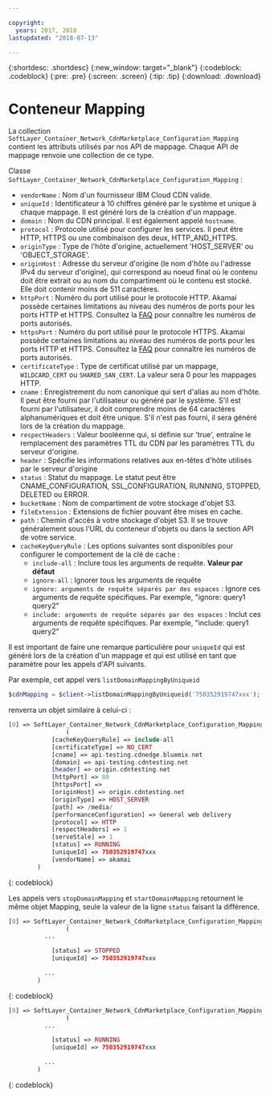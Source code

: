 ```yaml
---

copyright:
  years: 2017, 2018
lastupdated: "2018-07-13"

---
```


{:shortdesc: .shortdesc}
{:new_window: target="_blank"}
{:codeblock: .codeblock}
{:pre: .pre}
{:screen: .screen}
{:tip: .tip}
{:download: .download}  

# Conteneur Mapping  
La collection `SoftLayer_Container_Network_CdnMarketplace_Configuration_Mapping` contient les attributs utilisés par nos API de mappage. Chaque API de mappage renvoie une collection de ce type.

Classe `SoftLayer_Container_Network_CdnMarketplace_Configuration_Mapping` :

* `vendorName` : Nom d'un fournisseur IBM Cloud CDN valide.
* `uniqueId` : Identificateur à 10 chiffres généré par le système et unique à chaque mappage. Il est généré lors de la création d'un mappage.
* `domain` : Nom du CDN principal. Il est également appelé `hostname`.
* `protocol` : Protocole utilisé pour configurer les services. Il peut être HTTP, HTTPS ou une combinaison des deux, HTTP_AND_HTTPS.
* `originType` : Type de l'hôte d'origine, actuellement 'HOST_SERVER' ou 'OBJECT_STORAGE'.
* `originHost` : Adresse du serveur d'origine (le nom d'hôte ou l'adresse IPv4 du serveur d'origine), qui correspond au noeud final où le contenu doit être extrait ou au nom du compartiment où le contenu est stocké. Elle doit contenir moins de 511 caractères.
* `httpPort` :  Numéro du port utilisé pour le protocole HTTP. Akamai possède certaines limitations au niveau des numéros de ports pour les ports HTTP et HTTPS. Consultez la [FAQ](faqs.html#are-there-any-restrictions-on-what-http-and-https-port-numbers-are-allowed-for-akamai-) pour connaître les numéros de ports autorisés.
* `httpsPort` :  Numéro du port utilisé pour le protocole HTTPS. Akamai possède certaines limitations au niveau des numéros de ports pour les ports HTTP et HTTPS. Consultez la [FAQ](faqs.html#are-there-any-restrictions-on-what-http-and-https-port-numbers-are-allowed-for-akamai-) pour connaître les numéros de ports autorisés.
* `certificateType` : Type de certificat utilisé par un mappage, `WILDCARD_CERT` ou `SHARED_SAN_CERT`. La valeur sera 0 pour les mappages HTTP.
* `cname` : Enregistrement du nom canonique qui sert d'alias au nom d'hôte. Il peut être fourni par l'utilisateur ou généré par le système. S'il est fourni par l'utilisateur, il doit comprendre moins de 64 caractères alphanumériques et doit être unique. S'il n'est pas fourni, il sera généré lors de la création du mappage.
* `respectHeaders` : Valeur booléenne qui, si définie sur 'true', entraîne le remplacement des paramètres TTL du CDN par les paramètres TTL du serveur d'origine.
* `header` : Spécifie les informations relatives aux en-têtes d'hôte utilisés par le serveur d'origine
* `status` : Statut du mappage. Le statut peut être CNAME_CONFIGURATION, SSL_CONFIGURATION, RUNNING, STOPPED, DELETED ou ERROR.
* `bucketName` : Nom de compartiment de votre stockage d'objet S3.
* `fileExtension` : Extensions de fichier pouvant être mises en cache.
* `path` : Chemin d'accès à votre stockage d'objet S3. Il se trouve généralement sous l'URL du conteneur d'objets ou dans la section API de votre service.
* `cacheKeyQueryRule` : Les options suivantes sont disponibles pour configurer le comportement de la clé de cache :
  * `include-all` : Inclure tous les arguments de requête. **Valeur par défaut**
  * `ignore-all` : Ignorer tous les arguments de requête
  * `ignore: arguments de requête séparés par des espaces` : Ignore ces arguments de requête spécifiques. Par exemple, "ignore: query1 query2"
  * `include: arguments de requête séparés par des espaces` : Inclut ces arguments de requête spécifiques. Par exemple, "include: query1 query2"

Il est important de faire une remarque particulière pour `uniqueId` qui est généré lors de la création d'un mappage et qui est utilisé en tant que paramètre pour les appels d'API suivants.

Par exemple, cet appel vers `listDomainMappingByUniqueid`  
```php  
$cdnMapping = $client->listDomainMappingByUniqueid('750352919747xxx');  
```

renverra un objet similaire à celui-ci :

```php  
[0] => SoftLayer_Container_Network_CdnMarketplace_Configuration_Mapping Object
                (
            [cacheKeyQueryRule] => include-all
            [certificateType] => NO_CERT
            [cname] => api-testing.cdnedge.bluemix.net
            [domain] => api-testing.cdntesting.net
            [header] => origin.cdntesting.net
            [httpPort] => 80
            [httpsPort] =>
            [originHost] => origin.cdntesting.net
            [originType] => HOST_SERVER
            [path] => /media/
            [performanceConfiguration] => General web delivery
            [protocol] => HTTP
            [respectHeaders] => 1
            [serveStale] => 1
            [status] => RUNNING
            [uniqueId] => 750352919747xxx
            [vendorName] => akamai
        )

```
{: codeblock}

Les appels vers `stopDomainMapping` et `startDomainMapping` retournent le même objet Mapping, seule la valeur de la ligne `status` faisant la différence.

```php  
[0] => SoftLayer_Container_Network_CdnMarketplace_Configuration_Mapping Object
                (
          ...

            [status] => STOPPED
            [uniqueId] => 750352919747xxx

          ...
        )

```
{: codeblock}

```php  
[0] => SoftLayer_Container_Network_CdnMarketplace_Configuration_Mapping Object
                (
          ...

            [status] => RUNNING
            [uniqueId] => 750352919747xxx

          ...
        )

```
{: codeblock}
